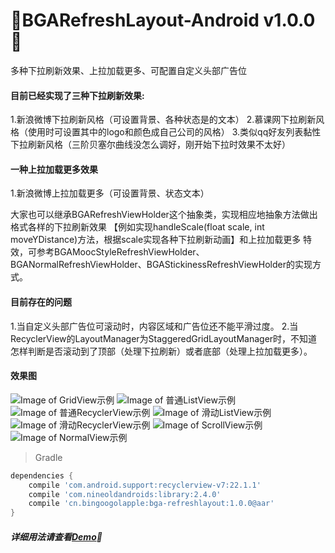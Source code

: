 :running:BGARefreshLayout-Android v1.0.0:running:
============
多种下拉刷新效果、上拉加载更多、可配置自定义头部广告位

#### 目前已经实现了三种下拉刷新效果:

1.新浪微博下拉刷新风格（可设置背景、各种状态是的文本）
2.慕课网下拉刷新风格（使用时可设置其中的logo和颜色成自己公司的风格）
3.类似qq好友列表黏性下拉刷新风格（三阶贝塞尔曲线没怎么调好，刚开始下拉时效果不太好）

#### 一种上拉加载更多效果

1.新浪微博上拉加载更多（可设置背景、状态文本）

大家也可以继承BGARefreshViewHolder这个抽象类，实现相应地抽象方法做出格式各样的下拉刷新效果
【例如实现handleScale(float scale, int moveYDistance)方法，根据scale实现各种下拉刷新动画】和上拉加载更多
特效，可参考BGAMoocStyleRefreshViewHolder、BGANormalRefreshViewHolder、BGAStickinessRefreshViewHolder的实现方式。

#### 目前存在的问题

1.当自定义头部广告位可滚动时，内容区域和广告位还不能平滑过度。
2.当RecyclerView的LayoutManager为StaggeredGridLayoutManager时，不知道怎样判断是否滚动到了顶部（处理下拉刷新）或者底部（处理上拉加载更多）。

#### 效果图
![Image of GridView示例](https://raw.githubusercontent.com/bingoogolapple/BGARefreshLayout-Android/master/screenshots/1.gif)
![Image of 普通ListView示例](https://raw.githubusercontent.com/bingoogolapple/BGARefreshLayout-Android/master/screenshots/2.gif)
![Image of 普通RecyclerView示例](https://raw.githubusercontent.com/bingoogolapple/BGARefreshLayout-Android/master/screenshots/3.gif)
![Image of 滑动ListView示例](https://raw.githubusercontent.com/bingoogolapple/BGARefreshLayout-Android/master/screenshots/4.gif)
![Image of 滑动RecyclerView示例](https://raw.githubusercontent.com/bingoogolapple/BGARefreshLayout-Android/master/screenshots/5.gif)
![Image of ScrollView示例](https://raw.githubusercontent.com/bingoogolapple/BGARefreshLayout-Android/master/screenshots/6.gif)
![Image of NormalView示例](https://raw.githubusercontent.com/bingoogolapple/BGARefreshLayout-Android/master/screenshots/7.gif)

>Gradle

```groovy
dependencies {
    compile 'com.android.support:recyclerview-v7:22.1.1'
    compile 'com.nineoldandroids:library:2.4.0'
    compile 'cn.bingoogolapple:bga-refreshlayout:1.0.0@aar'
}
```

##### 详细用法请查看[Demo](https://github.com/bingoogolapple/BGARefreshLayout-Android/tree/master/demo):feet:
